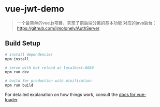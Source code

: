 # vue-jwt-demo

> 一个最简单的vue.js项目，实现了前后端分离的基本功能
> 对应的java后台：https://github.com/jimolonely/AuthServer

## Build Setup

``` bash
# install dependencies
npm install

# serve with hot reload at localhost:8080
npm run dev

# build for production with minification
npm run build
```

For detailed explanation on how things work, consult the [docs for vue-loader](http://vuejs.github.io/vue-loader).
